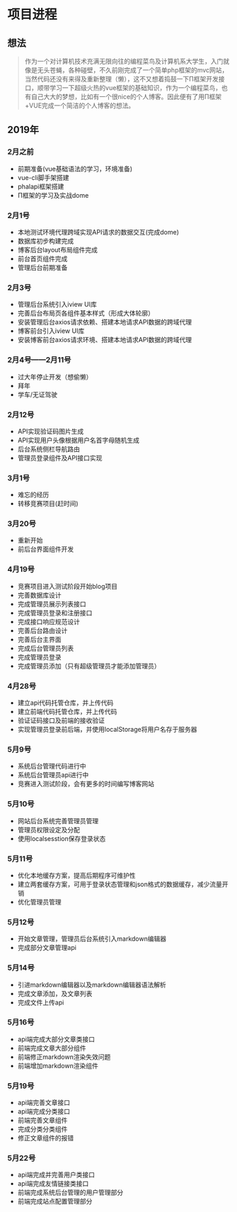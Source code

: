 # 项目进程

## 想法

>作为一个对计算机技术充满无限向往的编程菜鸟及计算机系大学生，入门就像是无头苍蝇，各种碰壁，不久前刚完成了一个简单php框架的mvc网站，当然代码还没有来得及重新整理（懒），这不又想着捣鼓一下Π框架开发接口，顺带学习一下超级火热的vue框架的基础知识，作为一个编程菜鸟，也有自己大大的梦想，比如有一个很nice的个人博客。因此便有了用Π框架+VUE完成一个简洁的个人博客的想法。

## 2019年

### 2月之前 ###

* 前期准备(vue基础语法的学习，环境准备)
* vue-cli脚手架搭建
* phalapi框架搭建
* Π框架的学习及实战dome

### 2月1号 ###

* 本地测试环境代理跨域实现API请求的数据交互(完成dome)
* 数据库初步构建完成
* 博客后台layout布局组件完成
* 前台首页组件完成
* 管理后台前期准备

### 2月3号 ###

* 管理后台系统引入iview UI库
* 完善后台布局页各组件基本样式（形成大体轮廓）
* 安装管理后台axios请求依赖、搭建本地请求API数据的跨域代理
* 博客前台引入iview UI库
* 安装博客前台axios请求环境、搭建本地请求API数据的跨域代理

### 2月4号——2月11号 ###

* 过大年停止开发（想偷懒）
* 拜年
* 学车/无证驾驶

### 2月12号 ###

* API实现验证码图片生成
* API实现用户头像根据用户名首字母随机生成
* 后台系统侧栏导航路由
* 管理员登录组件及API接口实现

### 3月1号 ###

* 难忘的经历
* 转移竞赛项目(赶时间)

### 3月20号 ###

* 重新开始
* 前后台界面组件开发


### 4月19号 ###

* 竞赛项目进入测试阶段开始blog项目
* 完善数据库设计
* 完成管理员展示列表接口
* 完成管理员登录和注册接口
* 完成接口响应规范设计
* 完善后台路由设计
* 完善后台主界面
* 完成后台管理员列表
* 完成管理员登录
* 完成管理员添加（只有超级管理员才能添加管理员）

### 4月28号 ###

* 建立api代码托管仓库，并上传代码
* 建立前端代码托管仓库，并上传代码
* 验证证码接口及前端的接收验证
* 实现管理员登录前后端，并使用localStorage将用户名存于服务器

### 5月9号 ###

* 系统后台管理代码进行中
* 系统后台管理员api进行中
* 竞赛进入测试阶段，会有更多的时间编写博客网站

### 5月10号 ###

* 网站后台系统完善管理员管理
* 管理员权限设定及分配
* 使用localsesstion保存登录状态


### 5月11号 ###

* 优化本地缓存方案，提高后期程序可维护性
* 建立两套缓存方案，可用于登录状态管理和json格式的数据缓存，减少流量开销
* 优化管理员管理

### 5月12号 ###

* 开始文章管理，管理员后台系统引入markdown编辑器
* 完成部分文章管理api

### 5月14号 ###

* 引进markdown编辑器以及markdown编辑器语法解析
* 完成文章添加，及文章列表
* 完成文件上传api


### 5月16号 ###

* api端完成大部分文章类接口
* 前端完成文章大部分组件
* 前端修正markdown渲染失效问题
* 前端增加markdown渲染组件

### 5月19号 ###

* api端完善文章接口
* api端完成分类接口
* 前端完善文章组件
* 完成分类分类组件
* 修正文章组件的报错

### 5月22号 ###

* api端完成并完善用户类接口
* api端完成友情链接类接口
* 前端完成系统后台管理的用户管理部分
* 前端完成站点配置管理部分